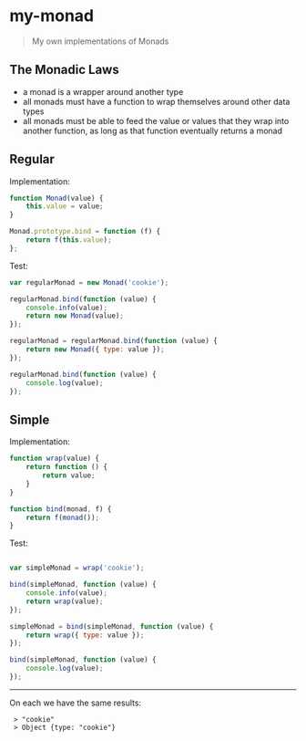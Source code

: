 # my-monad

> My own implementations of Monads

## The Monadic Laws

 * a monad is a wrapper around another type
 * all monads must have a function to wrap themselves around other data types
 * all monads must be able to feed the value or values that they wrap into another function, as long as that function eventually returns a monad

## Regular

Implementation:

```javascript
function Monad(value) {
    this.value = value;
}

Monad.prototype.bind = function (f) {
    return f(this.value);
};
```

Test:

```javascript
var regularMonad = new Monad('cookie');

regularMonad.bind(function (value) {
    console.info(value);
    return new Monad(value);
});

regularMonad = regularMonad.bind(function (value) {
    return new Monad({ type: value });
});

regularMonad.bind(function (value) {
    console.log(value);
});
```

## Simple

Implementation:

```javascript
function wrap(value) {
    return function () {
        return value;
    }
}

function bind(monad, f) {
    return f(monad());
}
```

Test:

```javascript

var simpleMonad = wrap('cookie');

bind(simpleMonad, function (value) {
    console.info(value);
    return wrap(value);
});

simpleMonad = bind(simpleMonad, function (value) {
    return wrap({ type: value });
});

bind(simpleMonad, function (value) {
    console.log(value);
});
```

---

On each we have the same results:

```
 > "cookie"
 > Object {type: "cookie"}
```
